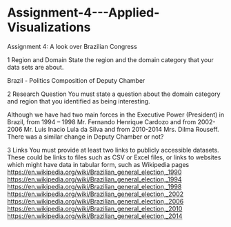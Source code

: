 # Assignment-4---Applied-Visualizations
Assignment 4: A look over Brazilian Congress

1	Region and Domain
State the region and the domain category that your data sets are about.

Brazil - Politics
Composition of   Deputy Chamber


2	Research Question
You must state a question about the domain category and region that you identified as being interesting.

Although we have had two main forces in the Executive Power (President) in Brazil, from 1994 – 1998 Mr. Fernando Henrique Cardozo and from 2002-2006 Mr. Luis Inacio Lula da Silva and from 2010-2014 Mrs. Dilma Rouseff. There was a similar change in Deputy Chamber or not?


3	Links
You must provide at least two links to publicly accessible datasets. These could be links to files such as CSV or Excel files, or links to websites which might have data in tabular form, such as Wikipedia pages
https://en.wikipedia.org/wiki/Brazilian_general_election,_1990
https://en.wikipedia.org/wiki/Brazilian_general_election,_1994
https://en.wikipedia.org/wiki/Brazilian_general_election,_1998
https://en.wikipedia.org/wiki/Brazilian_general_election,_2002
https://en.wikipedia.org/wiki/Brazilian_general_election,_2006
https://en.wikipedia.org/wiki/Brazilian_general_election,_2010
https://en.wikipedia.org/wiki/Brazilian_general_election,_2014

